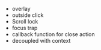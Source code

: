 - overlay
- outside click
- Scroll lock
- focus trap
- callback function for close action
- decoupled with context
